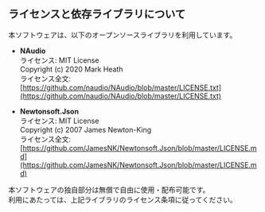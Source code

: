 ## ライセンスと依存ライブラリについて
本ソフトウェアは、以下のオープンソースライブラリを利用しています。

- **NAudio**  
  ライセンス: MIT License  
  Copyright (c) 2020 Mark Heath  
  ライセンス全文: [https://github.com/naudio/NAudio/blob/master/LICENSE.txt](https://github.com/naudio/NAudio/blob/master/LICENSE.txt)

- **Newtonsoft.Json**  
  ライセンス: MIT License  
  Copyright (c) 2007 James Newton-King  
  ライセンス全文: [https://github.com/JamesNK/Newtonsoft.Json/blob/master/LICENSE.md](https://github.com/JamesNK/Newtonsoft.Json/blob/master/LICENSE.md)

本ソフトウェアの独自部分は無償で自由に使用・配布可能です。  
利用にあたっては、上記ライブラリのライセンス条項に従ってください。
